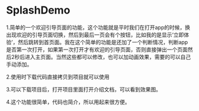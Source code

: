 # SplashDemo
1.简单的一个欢迎引导页面的功能，这个功能就是平时我们在打开app的时候，换出现欢迎的引导页面切换，然后到最后一页会有个按钮，比如我的是显示‘立即体验’，然后跳转到首页面。我在这个简单的功能是还加了一个判断情况，判断app是否第一次打开，如果第一次打开才有欢迎的引导页面，否则直接弹出一个页面然后2秒后进入主页面。当然这些都可以修改，也可以加动画效果，需要的可以自己手动添加。

2.使用时下载代码直接拷贝到项目就可以使用

3.可以下载项目后，打开项目里面打开介绍文档，可以看到效果图。

4.这个功能很简单，代码也简介，所以用起来很方便。
